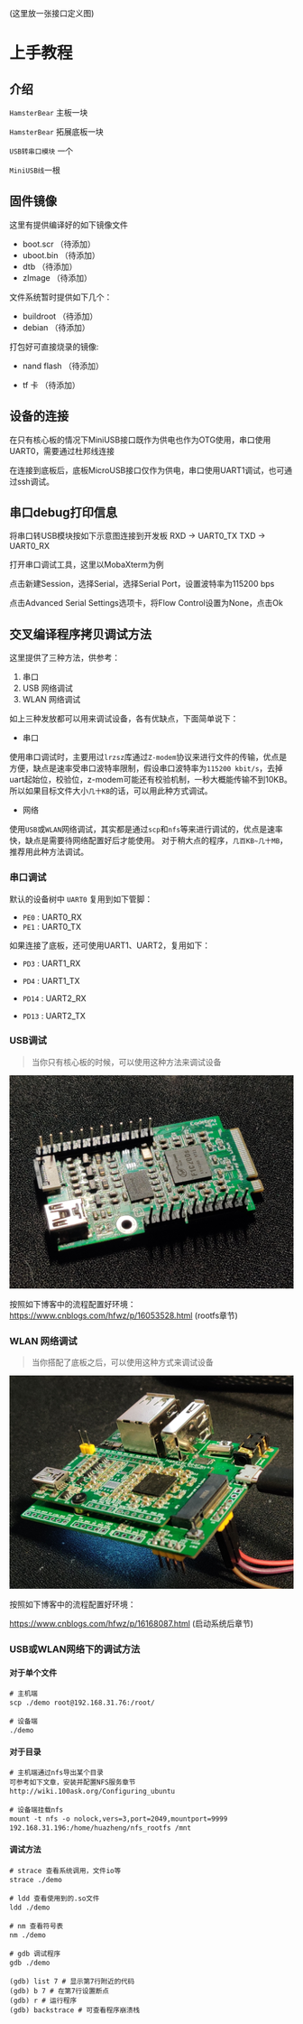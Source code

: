 (这里放一张接口定义图)

# **上手教程**

## **介绍**

`HamsterBear` 主板一块

`HamsterBear` 拓展底板一块

`USB转串口模块` 一个

`MiniUSB线`一根

## 固件镜像

这里有提供编译好的如下镜像文件
- boot.scr （待添加）
- uboot.bin （待添加）
- dtb （待添加）
- zImage （待添加）

文件系统暂时提供如下几个：
- buildroot （待添加）
- debian （待添加）

打包好可直接烧录的镜像:
- nand flash （待添加）

- tf 卡 （待添加）

## 设备的连接

在只有核心板的情况下MiniUSB接口既作为供电也作为OTG使用，串口使用UART0，需要通过杜邦线连接

在连接到底板后，底板MicroUSB接口仅作为供电，串口使用UART1调试，也可通过ssh调试。

## 串口debug打印信息

将串口转USB模块按如下示意图连接到开发板
RXD -> UART0_TX
TXD -> UART0_RX

打开串口调试工具，这里以MobaXterm为例

点击新建Session，选择Serial，选择Serial Port，设置波特率为115200 bps

点击Advanced Serial Settings选项卡，将Flow Control设置为None，点击Ok


## 交叉编译程序拷贝调试方法

这里提供了三种方法，供参考：
1. 串口
2. USB 网络调试
3. WLAN 网络调试

如上三种发放都可以用来调试设备，各有优缺点，下面简单说下：

- 串口


使用串口调试时，主要用过`lrzsz`库通过`Z-modem`协议来进行文件的传输，优点是方便，缺点是速率受串口波特率限制，假设串口波特率为`115200 kbit/s`，去掉uart起始位，校验位，z-modem可能还有校验机制，一秒大概能传输不到10KB。
所以如果目标文件大小`几十KB`的话，可以用此种方式调试。

- 网络

使用`USB`或`WLAN`网络调试，其实都是通过`scp`和`nfs`等来进行调试的，优点是速率快，缺点是需要待网络配置好后才能使用。
对于稍大点的程序，`几百KB~几十MB`，推荐用此种方法调试。

### **串口调试**
默认的设备树中 `UART0` 复用到如下管脚：

* `PE0` : UART0_RX 
* `PE1` : UART0_TX

如果连接了底板，还可使用UART1、UART2，复用如下：

* `PD3` : UART1_RX
* `PD4` : UART1_TX

* `PD14` : UART2_RX
* `PD13` : UART2_TX

### **USB调试**

> 当你只有核心板的时候，可以使用这种方法来调试设备

![HamsterBear](assets/hamsterbear_real.jpg "HamsterBear")

按照如下博客中的流程配置好环境：
https://www.cnblogs.com/hfwz/p/16053528.html (rootfs章节)



### **WLAN 网络调试**

> 当你搭配了底板之后，可以使用这种方式来调试设备

![HamsterBear Track Wireless](assets/hamsterbear_track_wireless_real.jpg "HamsterBear Track Wireless")

按照如下博客中的流程配置好环境：

https://www.cnblogs.com/hfwz/p/16168087.html (启动系统后章节)

### **USB或WLAN网络下的调试方法**

#### 对于单个文件
```shell
# 主机端
scp ./demo root@192.168.31.76:/root/

# 设备端
./demo
```

#### 对于目录

```shell
# 主机端通过nfs导出某个目录
可参考如下文章，安装并配置NFS服务章节
http://wiki.100ask.org/Configuring_ubuntu

# 设备端挂载nfs
mount -t nfs -o nolock,vers=3,port=2049,mountport=9999 192.168.31.196:/home/huazheng/nfs_rootfs /mnt
````

#### 调试方法

```shell
# strace 查看系统调用，文件io等
strace ./demo

# ldd 查看使用到的.so文件
ldd ./demo

# nm 查看符号表
nm ./demo

# gdb 调试程序
gdb ./demo

(gdb) list 7 # 显示第7行附近的代码
(gdb) b 7 # 在第7行设置断点
(gdb) r # 运行程序
(gdb) backstrace # 可查看程序崩溃栈
```
